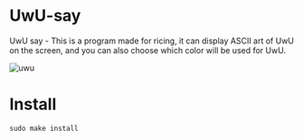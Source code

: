# UwU-say
UwU say - This is a program made for ricing, it can display ASCII art of UwU on the screen, and you can also choose which color will be used for UwU.

![uwu](https://github.com/user-attachments/assets/95559f21-5d53-4ad3-aed3-8f9bef279cb0)


# Install 

`sudo make install`
